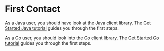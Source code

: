 # First Contact

As a Java user, you should have look at the Java client library. The [Get Started Java tutorial](java-client/get-started.html) guides you through the first steps.

As a Go user, you should look into the Go client library. The [Get Started Go tutorial](go-client/get-started.html) guides you through the first steps.
